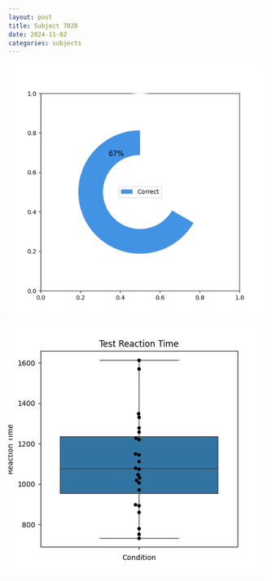 ```yaml
---
layout: post
title: Subject 7020
date: 2024-11-02
categories: subjects
---
```


![](data/7020/run-2/7020_FN_acc_test.png)
![](data/7020/run-2/7020_FN_rt.png)
